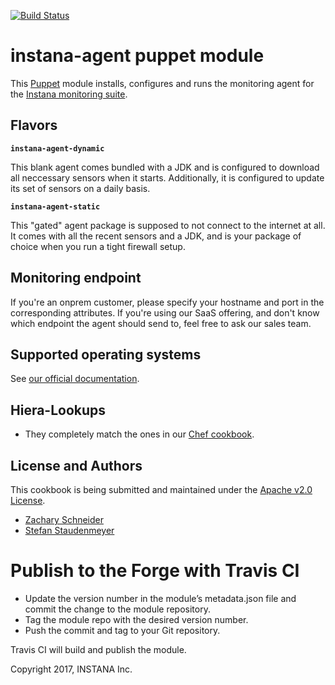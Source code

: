 [![Build Status](https://travis-ci.org/instana/instana-agent-puppet.svg?branch=master)](https://travis-ci.org/instana/instana-agent-puppet)

# instana-agent puppet module

This [Puppet](https://puppet.com/) module installs, configures and runs
the monitoring agent for the [Instana monitoring suite](https://www.instana.com).

## Flavors

**`instana-agent-dynamic`**

This blank agent comes bundled with a JDK and is configured to download all neccessary sensors when it starts. Additionally, it is configured to update its set of sensors on a daily basis.

**`instana-agent-static`**

This "gated" agent package is supposed to not connect to the internet at all. It comes with all the recent sensors and a JDK, and is your package of choice when you run a tight firewall setup.

## Monitoring endpoint

If you're an onprem customer, please specify your hostname and port in the corresponding attributes. If you're using our SaaS offering, and don't know which endpoint the agent should send to, feel free to ask our sales team.

## Supported operating systems

See [our official documentation](https://docs.instana.com).

## Hiera-Lookups

* They completely match the ones in our [Chef cookbook](https://github.com/instana/instana-agent-cookbook/blob/master/attributes/default.rb).

## License and Authors

This cookbook is being submitted and maintained under the [Apache v2.0 License](https://github.com/instana/cookbook/blob/master/LICENSE).

* [Zachary Schneider](https://github.com/sigil66 "Zachary Schneider")
* [Stefan Staudenmeyer](https://github.com/doerteDev "Stefan Staudenmeyer")

# Publish to the Forge with Travis CI

* Update the version number in the module’s metadata.json file and commit the change to the module repository.
* Tag the module repo with the desired version number.
* Push the commit and tag to your Git repository.

Travis CI will build and publish the module.

Copyright 2017, INSTANA Inc.
